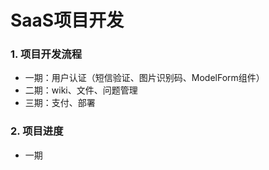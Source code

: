 # SaaS项目开发

### 1. 项目开发流程
- 一期：用户认证（短信验证、图片识别码、ModelForm组件）
- 二期：wiki、文件、问题管理
- 三期：支付、部署

### 2. 项目进度
- 一期
```markdown

```
